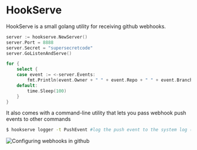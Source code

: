 HookServe
=========

HookServe is a small golang utility for receiving github webhooks. 

```go
server := hookserve.NewServer()
server.Port = 8888
server.Secret = "supersecretcode"
server.GoListenAndServe()

for {
	select {
	case event := <-server.Events:
		fmt.Println(event.Owner + " " + event.Repo + " " + event.Branch + " " + event.Commit)
	default:
		time.Sleep(100)
	}
}
```

It also comes with a command-line utility that lets you pass webhook push events to other commands

```sh
$ hookserve logger -t PushEvent #log the push event to the system log (/var/log/message) via the logger command
```


![Configuring webhooks in github](https://i.imgur.com/u3ciUD7.png)
